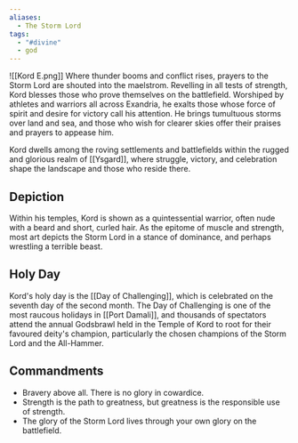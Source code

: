 ```yaml
---
aliases:
  - The Storm Lord
tags:
  - "#divine"
  - god
---
```

![[Kord E.png]]
Where thunder booms and conflict rises, prayers to the Storm Lord are shouted into the maelstrom. Revelling in all tests of strength, Kord blesses those who prove themselves on the battlefield. Worshiped by athletes and warriors all across Exandria, he exalts those whose force of spirit and desire for victory call his attention. He brings tumultuous storms over land and sea, and those who wish for clearer skies offer their praises and prayers to appease him.

Kord dwells among the roving settlements and battlefields within the rugged and glorious realm of [[Ysgard]], where struggle, victory, and celebration shape the landscape and those who reside there.
## Depiction
Within his temples, Kord is shown as a quintessential warrior, often nude with a beard and short, curled hair. As the epitome of muscle and strength, most art depicts the Storm Lord in a stance of dominance, and perhaps wrestling a terrible beast.
## Holy Day
Kord's holy day is the [[Day of Challenging]], which is celebrated on the seventh day of the second month. The Day of Challenging is one of the most raucous holidays in [[Port Damali]], and thousands of spectators attend the annual Godsbrawl held in the Temple of Kord to root for their favoured deity's champion, particularly the chosen champions of the Storm Lord and the All-Hammer.
## Commandments
- Bravery above all. There is no glory in cowardice.
- Strength is the path to greatness, but greatness is the responsible use of strength.
- The glory of the Storm Lord lives through your own glory on the battlefield.
